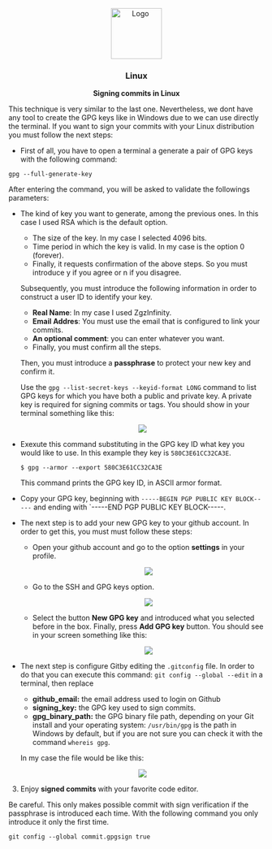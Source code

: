 <p align="center">
    <img src="https://ibb.co/89rhLzn" alt="Logo" width=100height=100>
  </a>

  <h3 align="center">Linux</h3>

  <p align="center">
    <b>Signing commits in Linux</b> <br>
  </p>
</p>

This technique is very similar to the last one. Nevertheless, we dont have any tool to create the GPG keys like in Windows due to we can use directly the terminal. If you want to sign your commits with your Linux distribution you must follow the next steps:

* First of all, you have to open a terminal a generate a pair of GPG keys with the following command:

``
	gpg --full-generate-key
``

After entering the command, you will be asked to validate the followings parameters:

* The kind of key you want to generate, among the previous ones. In this case I used RSA which is the default option. 
	* The size of the key. In my case I selected 4096 bits.
	*  Time period in which the key is valid. In my case is the option 0 (forever).
	* Finally, it requests confirmation of the above steps. So you must introduce y if you agree or n if you disagree.

	Subsequently, you must introduce the following information in order to construct a user ID to identify your key. 

	*	**Real Name**: In my case I used ZgzInfinity.
	*	**Email Addres**: You must use the email that is configured to link your commits.
	*	**An optional comment**: you can enter whatever you want.
	* Finally, you must confirm all the steps.

	Then, you must introduce a **passphrase** to protect your new key and confirm it.

	Use the `gpg --list-secret-keys --keyid-format LONG` command to list GPG keys for which you have both a public and private key. A private key is required for signing commits or tags.
You should show in your terminal something like this:

	<p align="center">
	    <img src="https://i.ibb.co/7CwvMm0/fff.png">
	</p>

* Exexute this command substituting in the GPG key ID what key you would like to use. In this example they key is  `580C3E61CC32CA3E`.
    ```
    $ gpg --armor --export 580C3E61CC32CA3E
    ```
	 This command prints the GPG key ID, in ASCII armor format.

* Copy your GPG key, beginning with `-----BEGIN PGP PUBLIC KEY BLOCK-----` and ending with `-----END PGP PUBLIC KEY BLOCK-----.
* The next step is to add your new GPG key to your github account. In order to get this, you must must follow these steps:
	* Open your github account and go to the option **settings** in your profile.

		<p align="center">
	    <img src="https://i.ibb.co/TcgnrWW/settings.png">
	</p>

	* Go to the SSH and GPG keys option.
			
		<p align="center">
	    <img src="https://i.ibb.co/FJfDCP2/options.png">
	</p>

	* Select the button **New GPG key** and introduced what you selected before in the box. Finally, press **Add GPG key** button. You should see in your screen something like this:
	
		<p align="center">
	    <img src="https://i.ibb.co/2dc9FZM/temas.png">
	</p>

* The next step is configure Gitby editing the `.gitconfig` file. In order to do that you can execute this command: 
 `git config --global --edit` in a terminal, then replace 
    
	* **github_email:** the email address used to login on Github
	* **signing_key:** the GPG key  used to sign commits.
	* **gpg_binary_path:** the GPG binary file path, depending on your Git install and your operating system:
    `/usr/bin/gpg` is the path in Windows by default, but if you are not sure you can check it with the command `whereis gpg`.

	In my case the file would be like this:

	<p align="center">
	    <img src="https://i.ibb.co/r48m8WJ/configuration.png">
	</p>

3.  Enjoy **signed commits** with your favorite code editor.

Be careful. This only makes possible commit with sign verification if the passphrase is introduced each time. With the
following command you only introduce it only the first time.

`git config --global commit.gpgsign true`